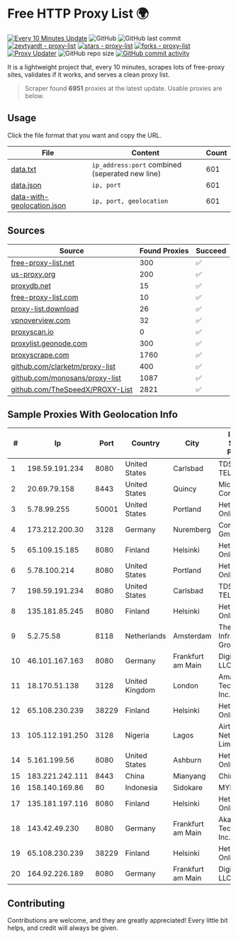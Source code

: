 
# Free HTTP Proxy List 🌍

[![Every 10 Minutes Update](https://github.com/mertguvencli/http-proxy-list/actions/workflows/main.yml/badge.svg?branch=main)](https://github.com/mertguvencli/http-proxy-list/actions/workflows/main.yml)
![GitHub](https://img.shields.io/github/license/mertguvencli/http-proxy-list)
![GitHub last commit](https://img.shields.io/github/last-commit/mertguvencli/http-proxy-list)
[![zevtyardt - proxy-list](https://img.shields.io/static/v1?label=zevtyardt&message=proxy-list&color=blue&logo=github)](https://github.com/zevtyardt/proxy-list "Go to GitHub repo")
[![stars - proxy-list](https://img.shields.io/github/stars/zevtyardt/proxy-list?style=social)](https://github.com/zevtyardt/proxy-list)
[![forks - proxy-list](https://img.shields.io/github/forks/zevtyardt/proxy-list?style=social)](https://github.com/zevtyardt/proxy-list)
[![Proxy Updater](https://github.com/zevtyardt/proxy-list/workflows/Proxy%20Updater/badge.svg)](https://github.com/zevtyardt/proxy-list/actions?query=workflow:"Proxy+Updater")
![GitHub repo size](https://img.shields.io/github/repo-size/zevtyardt/proxy-list)
[![GitHub commit activity](https://img.shields.io/github/commit-activity/m/zevtyardt/proxy-list?logo=commits)](https://github.com/zevtyardt/proxy-list/commits/main)

It is a lightweight project that, every 10 minutes, scrapes lots of free-proxy sites, validates if it works, and serves a clean proxy list.

> Scraper found **6951** proxies at the latest update. Usable proxies are below.

## Usage

Click the file format that you want and copy the URL.

|File|Content|Count|
|----|-------|-----|
|[data.txt](https://raw.githubusercontent.com/mertguvencli/http-proxy-list/main/proxy-list/data.txt)|`ip_address:port` combined (seperated new line)|601|
|[data.json](https://raw.githubusercontent.com/mertguvencli/http-proxy-list/main/proxy-list/data.json)|`ip, port`|601|
|[data-with-geolocation.json](https://raw.githubusercontent.com/mertguvencli/http-proxy-list/main/proxy-list/data-with-geolocation.json)|`ip, port, geolocation`|601|

## Sources

|Source|Found Proxies|Succeed|
|------|-------------|-------|
|[free-proxy-list.net](https://free-proxy-list.net)|300|✅|
|[us-proxy.org](https://www.us-proxy.org)|200|✅|
|[proxydb.net](http://proxydb.net)|15|✅|
|[free-proxy-list.com](https://free-proxy-list.com/?page=&port=&type%5B%5D=http&type%5B%5D=https&up_time=0&search=Search)|10|✅|
|[proxy-list.download](https://www.proxy-list.download/HTTP)|26|✅|
|[vpnoverview.com](https://vpnoverview.com/privacy/anonymous-browsing/free-proxy-servers)|32|✅|
|[proxyscan.io](https://www.proxyscan.io)|0|✅|
|[proxylist.geonode.com](https://proxylist.geonode.com/api/proxy-list?limit=300&page=1&sort_by=lastChecked&sort_type=desc&protocols=http,https)|300|✅|
|[proxyscrape.com](https://api.proxyscrape.com/v2/?request=displayproxies&protocol=http&timeout=10000&country=all&ssl=all&anonymity=all)|1760|✅|
|[github.com/clarketm/proxy-list](https://raw.githubusercontent.com/clarketm/proxy-list/master/proxy-list-raw.txt)|400|✅|
|[github.com/monosans/proxy-list](https://raw.githubusercontent.com/monosans/proxy-list/main/proxies/http.txt)|1087|✅|
|[github.com/TheSpeedX/PROXY-List](https://raw.githubusercontent.com/TheSpeedX/PROXY-List/master/http.txt)|2821|✅|


## Sample Proxies With Geolocation Info

|#|Ip|Port|Country|City|Internet Service Provider|
|-|--|----|-------|----|-------------------------|
|1|198.59.191.234|8080|United States|Carlsbad|TDS TELECOM|
|2|20.69.79.158|8443|United States|Quincy|Microsoft Corporation|
|3|5.78.99.255|50001|United States|Portland|Hetzner Online GmbH|
|4|173.212.200.30|3128|Germany|Nuremberg|Contabo GmbH|
|5|65.109.15.185|8080|Finland|Helsinki|Hetzner Online GmbH|
|6|5.78.100.214|8080|United States|Portland|Hetzner Online GmbH|
|7|198.59.191.234|8080|United States|Carlsbad|TDS TELECOM|
|8|135.181.85.245|8080|Finland|Helsinki|Hetzner Online GmbH|
|9|5.2.75.58|8118|Netherlands|Amsterdam|The Infrastructure Group B.V.|
|10|46.101.167.163|8080|Germany|Frankfurt am Main|DigitalOcean, LLC|
|11|18.170.51.138|3128|United Kingdom|London|Amazon Technologies Inc.|
|12|65.108.230.239|38229|Finland|Helsinki|Hetzner Online GmbH|
|13|105.112.191.250|3128|Nigeria|Lagos|Airtel Networks Limited|
|14|5.161.199.56|8080|United States|Ashburn|Hetzner Online GmbH|
|15|183.221.242.111|8443|China|Mianyang|China Mobile|
|16|158.140.169.86|80|Indonesia|Sidokare|MYREPUBLIC|
|17|135.181.197.116|8080|Finland|Helsinki|Hetzner Online GmbH|
|18|143.42.49.230|8080|Germany|Frankfurt am Main|Akamai Technologies, Inc.|
|19|65.108.230.239|38229|Finland|Helsinki|Hetzner Online GmbH|
|20|164.92.226.189|8080|Germany|Frankfurt am Main|DigitalOcean, LLC|



## Contributing

Contributions are welcome, and they are greatly appreciated! Every
little bit helps, and credit will always be given.

